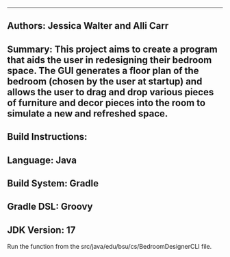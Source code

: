 ---------------------------------------------------------------------------------------------------------------
Authors: Jessica Walter and Alli Carr
---------------------------------------------------------------------------------------------------------------
Summary: This project aims to create a program that aids the user in redesigning their bedroom space. The GUI 
generates a floor plan of the bedroom (chosen by the user at startup) and allows the user to drag and drop 
various pieces of furniture and decor pieces into the room to simulate a new and refreshed space.
---------------------------------------------------------------------------------------------------------------
Build Instructions:
---------------------------------------------------------------------------------------------------------------
Language: Java
---------------------------------------------------------------------------------------------------------------
Build System: Gradle
---------------------------------------------------------------------------------------------------------------
Gradle DSL: Groovy
---------------------------------------------------------------------------------------------------------------
JDK Version: 17
---------------------------------------------------------------------------------------------------------------
Run the function from the src/java/edu/bsu/cs/BedroomDesignerCLI file.
